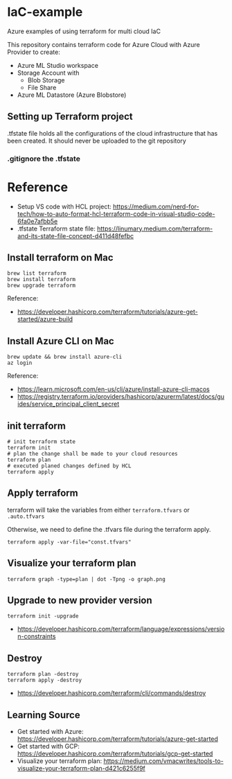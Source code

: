 # IaC-example
Azure examples of using terraform for multi cloud IaC

This repository contains terraform code for Azure Cloud with Azure Provider to create:
* Azure ML Studio workspace
* Storage Account with 
    * Blob Storage
    * File Share
* Azure ML Datastore (Azure Blobstore)


## Setting up Terraform project
.tfstate file holds all the configurations of the cloud infrastructure that has been created.
It should never be uploaded to the git repository

### .gitignore the .tfstate

# Reference
* Setup VS code with HCL project: https://medium.com/nerd-for-tech/how-to-auto-format-hcl-terraform-code-in-visual-studio-code-6fa0e7afbb5e
* .tfstate Terraform state file: https://linumary.medium.com/terraform-and-its-state-file-concept-d411d48fefbc

## Install terraform on Mac
```shell
brew list terraform
brew install terraform
brew upgrade terraform
```
Reference:
* https://developer.hashicorp.com/terraform/tutorials/azure-get-started/azure-build

## Install Azure CLI on Mac
```shell
brew update && brew install azure-cli
az login
```
Reference:
* https://learn.microsoft.com/en-us/cli/azure/install-azure-cli-macos
* https://registry.terraform.io/providers/hashicorp/azurerm/latest/docs/guides/service_principal_client_secret

## init terraform
```shell
# init terraform state
terraform init
# plan the change shall be made to your cloud resources
terraform plan
# executed planed changes defined by HCL 
terraform apply
```

## Apply terraform
terraform will take the variables from either `terraform.tfvars` or `.auto.tfvars`

Otherwise, we need to define the .tfvars file during the terraform apply.
```shell
terraform apply -var-file="const.tfvars"
```

## Visualize your terraform plan
```shell
terraform graph -type=plan | dot -Tpng -o graph.png
```

## Upgrade to new provider version
```shell
terraform init -upgrade
```
* https://developer.hashicorp.com/terraform/language/expressions/version-constraints

## Destroy
```shell
terraform plan -destroy
terraform apply -destroy
```
* https://developer.hashicorp.com/terraform/cli/commands/destroy

## Learning Source
* Get started with Azure: https://developer.hashicorp.com/terraform/tutorials/azure-get-started
* Get started with GCP: https://developer.hashicorp.com/terraform/tutorials/gcp-get-started
* Visualize your terraform plan: https://medium.com/vmacwrites/tools-to-visualize-your-terraform-plan-d421c6255f9f

